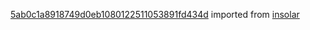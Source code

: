 [5ab0c1a8918749d0eb1080122511053891fd434d](https://github.com/insolar/insolar/commit/5ab0c1a8918749d0eb1080122511053891fd434d) imported from [insolar](https://github.com/insolar/insolar)
